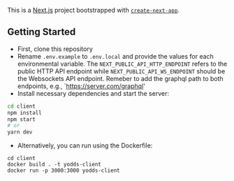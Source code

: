 This is a [Next.js](https://nextjs.org/) project bootstrapped with [`create-next-app`](https://github.com/vercel/next.js/tree/canary/packages/create-next-app).

## Getting Started

- First, clone this repository
- Rename `.env.example` to `.env.local` and provide the values for each environmental variable. The `NEXT_PUBLIC_API_HTTP_ENDPOINT` refers to the public HTTP API endpoint while `NEXT_PUBLIC_API_WS_ENDPOINT` should be the Websockets API endpoint. Remeber to add the graphql path to both endpoints, e.g., `https://server.com/graphql'
- Install necessary dependencies and start the server:

```bash
cd client
npm install
npm start
# or
yarn dev
```

- Alternatively, you can run using the Dockerfile:

```
cd client
docker build . -t yodds-client
docker run -p 3000:3000 yodds-client
```
